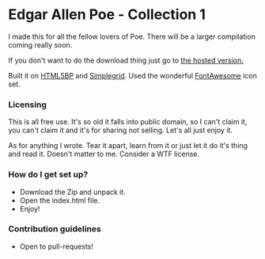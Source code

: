 # Edgar Allen Poe - Collection 1 #

I made this for all the fellow lovers of Poe. There will be a larger compilation coming really soon.

If you don't want to do the download thing just go to [the hosted version.](http://www.victorpfuentes.com/poereader/)

Built it on [HTML5BP](http://html5boilerplate.com/) and [Simplegrid](https://github.com/ThisIsDallas/Simple-Grid). Used the wonderful [FontAwesome](http://fontawesome.io/) icon set.

### Licensing ###

This is all free use. It's so old it falls into public domain, so I can't claim it, you can't claim it and it's for sharing not selling. Let's all just enjoy it.

As for anything I wrote. Tear it apart, learn from it or just let it do it's thing and read it. Doesn't matter to me. Consider a WTF license. 

### How do I get set up? ###

* Download the Zip and unpack it.
* Open the index.html file.
* Enjoy!

### Contribution guidelines ###

* Open to pull-requests!
